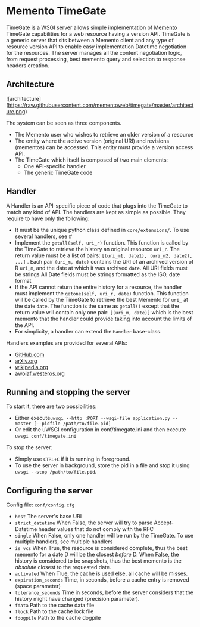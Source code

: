# Memento TimeGate

TimeGate is a [WSGI](http://wsgi.readthedocs.org/en/latest/) server allows simple implementation of [Memento](http://mementoweb.org) TimeGate capabilities for a web resource having a version API.
TimeGate is a generic server that sits between a Memento client and any type of resource version API to enable easy implementation Datetime negotiation for the resources.
The server manages all the content negotiation logic, from request processing, best memento query and selection to response headers creation.


## Architecture

![architecture]
(https://raw.githubusercontent.com/mementoweb/timegate/master/architecture.png)

The system can be seen as three components.

- The Memento user who wishes to retrieve an older version of a resource
- The entity where the active version (original URI) and revisions (mementos) can be accessed. This entity must provide a version access API.
- The TimeGate which itself is composed of two main elements:
  - One API-specific handler
  - The generic TimeGate code

## Handler

A Handler is an API-specific piece of code that plugs into the TimeGate to match any kind of API.
The handlers are kept as simple as possible. They require to have only the following:

- It must be the unique python class defined in `core/extensions/`. To use several handlers, see #
- Implement the `getall(self, uri_r)` function. This function is called by the TimeGate to retrieve the history an original resource `uri_r`.
The return value must be a list of pairs: `[(uri_m1, date1), (uri_m2, date2), ...]` . Each pair `(uri_m, date)` contains the URI of an archived version of R `uri_m`, and the date at which it was archived `date`.
All URI fields must be strings
All Date fields must be strings formatted as the ISO, date format
- If the API cannot return the entire history for a resource, the handler must implement the `getone(self, uri_r, date)` function. This function will be called by the TimeGate to retrieve the best Memento for `uri_` at the date `date`. The function is the same as `getall()` except that the return value will contain only one pair: `[(uri_m, date)]` which is the best memento that the handler could provide taking into account the limits of the API.
- For simplicity, a handler can extend the `Handler` base-class.

Handlers examples are provided for several APIs:
- [GitHub.com](https://developer.github.com/v3/)
- [arXiv.org](http://arxiv.org/help/oa/index)
- [wikipedia.org](https://www.wikipedia.org)
- [awoiaf.westeros.org](http://awoiaf.westeros.org/index.php/Main_Page)

## Running and stopping the server
To start it, there are two possibilities:
- Either execute`uwsgi --http :PORT --wsgi-file application.py --master [--pidfile /path/to/file.pid]`
- Or edit the uWSGI configuration in conf/timegate.ini and then execute `uwsgi conf/timegate.ini`

To stop the server:
- Simply use `CTRL+C` if it is running in foreground.
- To use the server in background, store the pid in a file and stop it using `uwsgi --stop /path/to/file.pid`.

## Configuring the server
Config file: `conf/config.cfg`
- `host` The server's base URI
- `strict_datetime` When False, the server will try to parse Accept-Datetime header values that do not comply with the RFC
- `single` When False, only one handler will be run by the TimeGate. To use multiple handlers, see multiple handlers
- `is_vcs` When True, the resource is considered complete, thus the best memento for a date D will be the closest *before* D. When False, the history is considered to be snapshots, thus the best memento is the *absolute* closest to the requested date.
- `activated` When True, the cache is used else, all cache will be misses.
- `expiration_seconds` Time, in seconds, before a cache entry is removed (space parameter)
- `tolerance_seconds` Time in seconds, before the server considers that the history might have changed (precision parameter).
- `fdata` Path to the cache data file
- `flock` Path to the cache lock file
- `fdogpile` Path to the cache dogpile

